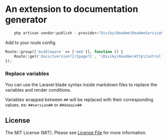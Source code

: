 # An extension to documentation generator

```php
    php artisan vendor:publish --provider="Diviky\Readme\ReadmeServiceProvider" --tag="config"
```

Add to your route config

```php
Route::group(['middleware' => ['web']], function () {
    Route::get('docs/{version?}/{page?}', '\Diviky\Readme\Http\Controllers\Docs\Controller@index');
});
```

### Replace variables

You can use the Laravel blade syntax inside markdown files to replace the variables and render conditions.

Variables wrapped between `##` will be replaced with their corresponding values. ex: `##version##` or `##domain##`


## License

The MIT License (MIT). Please see [License File](LICENSE.md) for more information.
